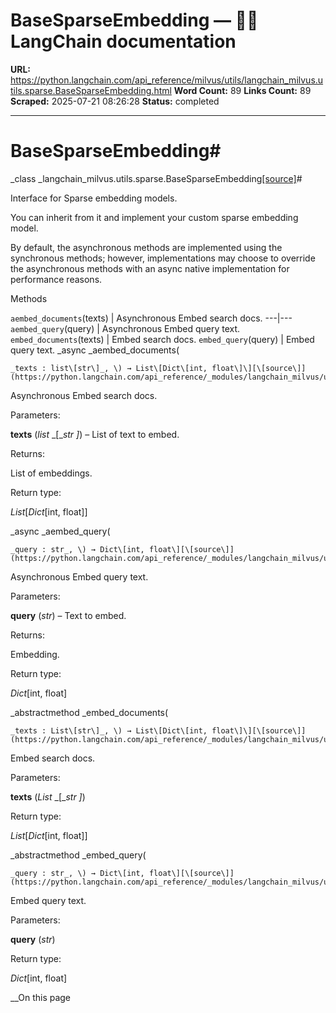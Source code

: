 # BaseSparseEmbedding — 🦜🔗 LangChain  documentation

**URL:** https://python.langchain.com/api_reference/milvus/utils/langchain_milvus.utils.sparse.BaseSparseEmbedding.html
**Word Count:** 89
**Links Count:** 89
**Scraped:** 2025-07-21 08:26:28
**Status:** completed

---

# BaseSparseEmbedding\#

_class _langchain\_milvus.utils.sparse.BaseSparseEmbedding[\[source\]](https://python.langchain.com/api_reference/_modules/langchain_milvus/utils/sparse.html#BaseSparseEmbedding)\#     

Interface for Sparse embedding models.

You can inherit from it and implement your custom sparse embedding model.

By default, the asynchronous methods are implemented using the synchronous methods; however, implementations may choose to override the asynchronous methods with an async native implementation for performance reasons.

Methods

`aembed_documents`\(texts\) | Asynchronous Embed search docs.   ---|---   `aembed_query`\(query\) | Asynchronous Embed query text.   `embed_documents`\(texts\) | Embed search docs.   `embed_query`\(query\) | Embed query text.      _async _aembed\_documents\(

    _texts : list\[str\]_, \) → List\[Dict\[int, float\]\][\[source\]](https://python.langchain.com/api_reference/_modules/langchain_milvus/utils/sparse.html#BaseSparseEmbedding.aembed_documents)\#     

Asynchronous Embed search docs.

Parameters:     

**texts** \(_list_ _\[__str_ _\]_\) – List of text to embed.

Returns:     

List of embeddings.

Return type:     

_List_\[_Dict_\[int, float\]\]

_async _aembed\_query\(

    _query : str_, \) → Dict\[int, float\][\[source\]](https://python.langchain.com/api_reference/_modules/langchain_milvus/utils/sparse.html#BaseSparseEmbedding.aembed_query)\#     

Asynchronous Embed query text.

Parameters:     

**query** \(_str_\) – Text to embed.

Returns:     

Embedding.

Return type:     

_Dict_\[int, float\]

_abstractmethod _embed\_documents\(

    _texts : List\[str\]_, \) → List\[Dict\[int, float\]\][\[source\]](https://python.langchain.com/api_reference/_modules/langchain_milvus/utils/sparse.html#BaseSparseEmbedding.embed_documents)\#     

Embed search docs.

Parameters:     

**texts** \(_List_ _\[__str_ _\]_\)

Return type:     

_List_\[_Dict_\[int, float\]\]

_abstractmethod _embed\_query\(

    _query : str_, \) → Dict\[int, float\][\[source\]](https://python.langchain.com/api_reference/_modules/langchain_milvus/utils/sparse.html#BaseSparseEmbedding.embed_query)\#     

Embed query text.

Parameters:     

**query** \(_str_\)

Return type:     

_Dict_\[int, float\]

__On this page